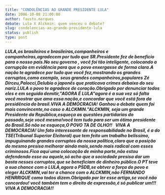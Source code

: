 ```yaml
---
title: "CONDOLÊNCIAS AO GRANDE PRESIDENTE LULA"
date: 2006-10-08 21:00:00
author: fausto.marques
debate: Lula X Alckmin: quem venceu o debate?
slug: condolencias-ao-grande-presidente-lula
status: publish 
type: post
---
```


***LULA,os brasileiros e brasileiras,companheiros e companheiras,agradecem por tudo que SR.Presidente fez de beneficio para o nosso país.No seu governo , você foi tão inteligente, colocando a corrupção em evidência para que o povo enxergasse de forma clara.A nação te agradece por tudo que você fez,mostrando os grandes corruptos,como exemplo, seus grandes companheiros,populares Zé Dirceu,Palocci,Delubio o japonês que praticava crimes debaixo do seu nariz.LULA o povo te agradece de coração.Obrigado por denunciar todos eles e em seguida demitir,"AGORA É LULA"agora é a sua vez só falta você mostrar que ama essa nação,e concordar que você está fora da presidência do brasil.VIVA A DEMOCRACIA!*** ***Ganhou o debate quem foi mais convincente,no caso*** ***o ALCKMIN."ALCKMIN, seja um grande Presidente da República,esqueça as questões partidarias do passado,seje você mesmo!você tem tudo para ser um ótimo presidente do Brasil.Só não se esqueça,O POVO TA DE OLHO!!   VIVA A DEMOCRACIA! Um fato interessante de responsabilidade no Brasil, é a do TSE(Tribunal Superior Eleitoral) que tem feito um trabalho belíssimo, impuguinando grandes corruptos da nossa política,claro que a posição do mesmo presisa melhorar ainda mais,sendo mais radical com esses criminosos.Fica aqui uma colocação de minha parte,não estou defendendo esse ou aquele,só acho que a sociedade presisa dar um basta nesses corruptos,que se beneficiam de dinheiro público.O PT teve a sua chance com o LULA,agora o PSDB,se obtver a força do povo e eleger ALCKMIN,vai ter a chance com o ALCKMIN,não FERNANDO HENRRIQUE como todos dizem.Obrigado por ler esse artigo,se você não concordou! você também tem o direito de expressão,é só publicar um!!! VIVA A DEMOCRACIA!!***


